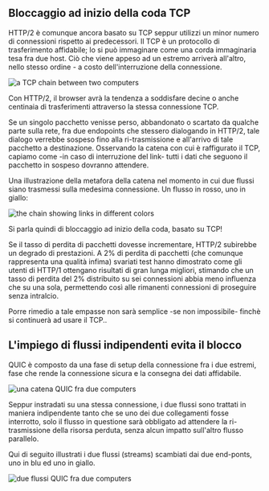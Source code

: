 ## Bloccaggio ad inizio della coda TCP

HTTP/2 è comunque ancora basato su TCP seppur utilizzi un minor numero di
connessioni rispetto ai predecessori. Il TCP è un protocollo di trasferimento
affidabile; lo si può immaginare come una corda immaginaria tesa fra due host.
Ciò che viene appeso ad un estremo arriverà all'altro, nello stesso ordine -
a costo dell'interruzione della connessione.

![a TCP chain between two computers](../images/tcp-chain.png)

Con HTTP/2, il browser avrà la tendenza a soddisfare decine o anche centinaia
di trasferimenti attraverso la stessa connessione TCP.

Se un singolo pacchetto venisse perso, abbandonato o scartato da qualche
parte sulla rete, fra due endopoints che stessero dialogando in HTTP/2, tale
dialogo verrebbe sospeso fino alla ri-trasmissione e all'arrivo di tale
pacchetto a destinazione. Osservando la catena con cui è raffigurato il TCP,
capiamo come -in caso di interruzione del link- tutti i dati che seguono il
pacchetto in sospeso dovranno attendere.

Una illustrazione della metafora della catena nel momento in cui due flussi
siano trasmessi sulla medesima connessione. Un flusso in rosso, uno in giallo:

![the chain showing links in different colors](../images/tcp-chain-streams.png)

Si parla quindi di bloccaggio ad inizio della coda, basato su TCP!

Se il tasso di perdita di pacchetti dovesse incrementare, HTTP/2 subirebbe un
degrado di prestazioni. A 2% di perdita di pacchetti (che comunque rappresenta
una qualità infima) svariati test hanno dimostrato come gli utenti di HTTP/1
ottengano risultati di gran lunga migliori, stimando che un tasso di perdita
del 2% distribuito su sei connessioni abbia meno influenza che su una sola,
permettendo così alle rimanenti connessioni di proseguire senza intralcio.

Porre rimedio a tale empasse non sarà semplice -se non impossibile- finchè si
continuerà ad usare il TCP..

## L'impiego di flussi indipendenti evita il blocco

QUIC è composto da una fase di setup della connessione fra i due estremi, fase
che rende la connessione sicura e la consegna dei dati affidabile.

![una catena QUIC fra due computers](../images/tcp-chain.png)

Seppur instradati su una stessa connessione, i due flussi sono trattati in
maniera indipendente tanto che se uno dei due collegamenti fosse interrotto,
solo il flusso in questione sarà obbligato ad attendere la ri-trasmissione
della risorsa perduta, senza alcun impatto sull'altro flusso parallelo.

Qui di seguito illustrati i due flussi (streams) scambiati dai due end-ponts,
uno in blu ed uno in giallo.

![due flussi QUIC fra due computers](../images/quic-chain-streams.png)
